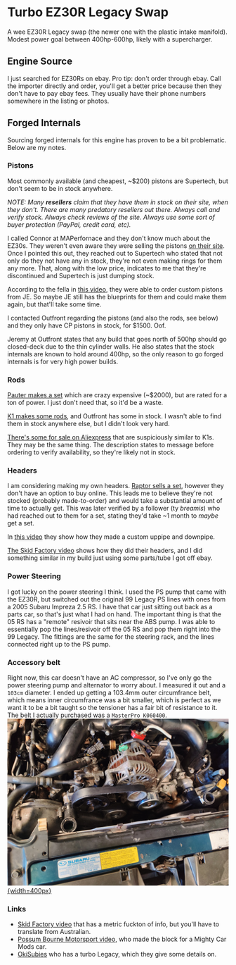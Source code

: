 # Turbo EZ30R Legacy Swap
A wee EZ30R Legacy swap (the newer one with the plastic intake manifold). Modest power goal between 400hp-600hp, likely with a supercharger. 

## Engine Source
I just searched for EZ30Rs on ebay. Pro tip: don't order through ebay. Call the importer directly and order, you'll get a better price because then they don't have to pay ebay fees. They usually have their phone numbers somewhere in the listing or photos.

## Forged Internals
Sourcing forged internals for this engine has proven to be a bit problematic. Below are my notes.

### Pistons
Most commonly available (and cheapest, ~$200) pistons are Supertech, but don't seem to be in stock anywhere.

*NOTE: Many **resellers** claim that they have them in stock on their site, when they don't. There are many predatory resellers out there. Always call and verify stock. Always check reviews of the site. Always use some sort of buyer protection (PayPal, credit card, etc).*

I called Connor at MAPerfornace and they don't know much about the EZ30s. They weren't even aware they were selling the pistons [on their site](https://www.maperformance.com/products/supertech-subaru-ez30r-89-20mm-bore-18cc-dish-8-5-1-cr-pistons-set-of-6-use-w-swf20070-0-p6-su8920-n18-h13). Once I pointed this out, they reached out to Supertech who stated that not only do they not have any in stock, they're not even making rings for them any more. That, along with the low price, indicates to me that they're discontinued and Supertech is just dumping stock.

According to the fella in [this video](https://www.youtube.com/watch?v=Dv1laGYsxtE), they were able to order custom pistons from JE. So maybe JE still has the blueprints for them and could make them again, but that'll take some time.

I contacted Outfront regarding the pistons (and also the rods, see below) and they only have CP pistons in stock, for $1500. Oof.

Jeremy at Outfront states that any build that goes north of 500hp should go closed-deck due to the thin cylinder walls. He also states that the stock internals are known to hold around 400hp, so the only reason to go forged internals is for very high power builds.


### Rods
[Pauter makes a set](https://pauter.com/shop/rods/subaru/subaru-3-0l-ez30-h6-rods/) which are crazy expensive (~$2000), but are rated for a ton of power. I just don't need that, so it'd be a waste.

[K1 makes some rods](https://k1technologies.com/-039dd17132), and Outfront has some in stock. I wasn't able to find them in stock anywhere else, but I didn't look very hard.

[There's some for sale on Aliexpress](https://www.aliexpress.us/item/2251801636123391.html) that are suspiciously similar to K1s. They may be the same thing. The description states to message before ordering to verify availability, so they're likely not in stock.

### Headers
I am considering making my own headers. [Raptor sells a set](https://raptorsc.com.au/subaru/subaru-libertylegacy-4-gen-ez30-header/), however they don't have an option to buy online. This leads me to believe they're not stocked (probably made-to-order) and would take a substantial amount of time to actually get. This was later verified by a follower (ty *breamis*) who had reached out to them for a set, stating they'd take ~1 month to *maybe* get a set.

In [this video](https://www.youtube.com/watch?v=Q8vW6qYIfWk) they show how they made a custom uppipe and downpipe. 

[The Skid Factory video](https://www.youtube.com/watch?v=UhJgvKnuIZg) shows how they did their headers, and I did something similar in my build just using some parts/tube I got off ebay.

### Power Steering
I got lucky on the power steering I think. I used the PS pump that came with the EZ30R, but switched out the original 99 Legacy PS lines with ones from a 2005 Subaru Impreza 2.5 RS. I have that car just sitting out back as a parts car, so that's just what I had on hand. The important thing is that the 05 RS has a "remote" resivoir that sits near the ABS pump. I was able to essentially pop the lines/resivoir off the 05 RS and pop them right into the 99 Legacy. The fittings are the same for the steering rack, and the lines connected right up to the PS pump.

### Accessory belt
Right now, this car doesn't have an AC compressor, so I've only go the power steering pump and alternator to worry about. I measured it out and a `103cm` diameter. I ended up getting a 103.4mm outer circumfrance belt, which means inner circumfrance was a bit smaller, which is perfect as we want it to be a bit taught so the tensioner has a fair bit of resistance to it. The belt I actually purchased was a `MasterPro K060400`.
[![H6 accessories](./accessories.jpg){width=400px}](./accessories.jpg)

### Links
- [Skid Factory video](https://www.youtube.com/watch?v=UhJgvKnuIZg) that has a metric fuckton of info, but you'll have to translate from Australian.
- [Possum Bourne Motorsport video](https://www.youtube.com/watch?v=Dv1laGYsxtE), who made the block for a Mighty Car Mods car.
- [OkiSubies](https://www.youtube.com/watch?v=Q8vW6qYIfWk) who has a turbo Legacy, which they give some details on. 